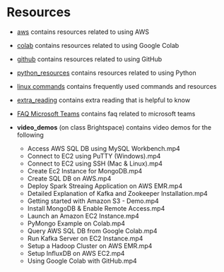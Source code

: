 # Resources
- [aws](./aws) contains resources related to using AWS
- [colab](./colab) contains resources related to using Google Colab
- [github](./github) contains resources related to using GitHub
- [python_resources](./python_resources.md) contains resources related to using Python
- [linux commands](./linux_commands.md) contains frequently used commands and resources
- [extra_reading](./extra_reading) contains extra reading that is helpful to know
- [FAQ Microsoft Teams](./faq_microsoft_teams.pdf) contains faq related to microsoft teams

- **video_demos** (on class Brightspace) contains video demos for the following
  - Access AWS SQL DB using MySQL Workbench.mp4
  - Connect to EC2 using PuTTY (Windows).mp4
  - Connect to EC2 using SSH (Mac & Linux).mp4
  - Create Ec2 Instance for MongoDB.mp4
  - Create SQL DB on AWS.mp4
  - Deploy Spark Streaing Application on AWS EMR.mp4
  - Detailed Explanation of Kafka and Zookeeper Installation.mp4
  - Getting started with Amazon S3 - Demo.mp4
  - Install MongoDB & Enable Remote Access.mp4
  - Launch an Amazon EC2 Instance.mp4
  - PyMongo Example on Colab.mp4
  - Query AWS SQL DB from Google Colab.mp4
  - Run Kafka Server on EC2 Instance.mp4
  - Setup a Hadoop Cluster on AWS EMR.mp4
  - Setup InfluxDB on AWS EC2.mp4
  - Using Google Colab with GitHub.mp4
